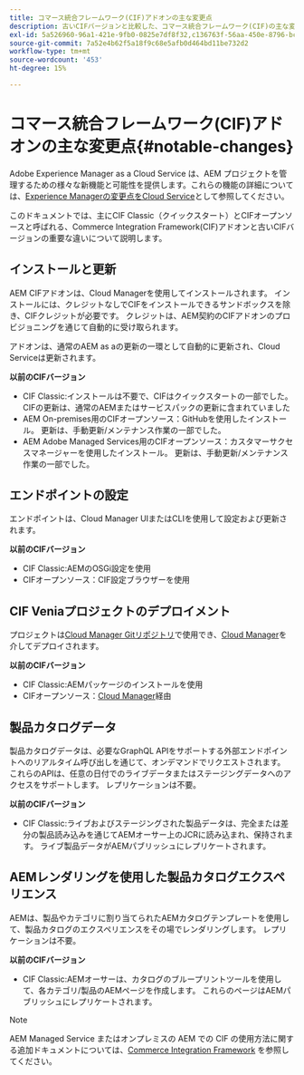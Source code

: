 ```yaml
---
title: コマース統合フレームワーク(CIF)アドオンの主な変更点
description: 古いCIFバージョンと比較した、コマース統合フレームワーク(CIF)の主な変更点です。
exl-id: 5a526960-96a1-421e-9fb0-0825e7df8f32,c136763f-56aa-450e-8796-bc84bf6c205d
source-git-commit: 7a52e4b62f5a18f9c68e5afb0d464bd11be732d2
workflow-type: tm+mt
source-wordcount: '453'
ht-degree: 15%

---
```


# コマース統合フレームワーク(CIF)アドオンの主な変更点{#notable-changes}

Adobe Experience Manager as a Cloud Service は、AEM プロジェクトを管理するための様々な新機能と可能性を提供します。これらの機能の詳細については、[Experience Managerの変更点をCloud Service](/help/release-notes/aem-cloud-changes.md)として参照してください。

このドキュメントでは、主にCIF Classic（クイックスタート）とCIFオープンソースと呼ばれる、Commerce Integration Framework(CIF)アドオンと古いCIFバージョンの重要な違いについて説明します。

## インストールと更新

AEM CIFアドオンは、Cloud Managerを使用してインストールされます。 インストールには、クレジットなしでCIFをインストールできるサンドボックスを除き、CIFクレジットが必要です。 クレジットは、AEM契約のCIFアドオンのプロビジョニングを通じて自動的に受け取られます。

アドオンは、通常のAEM as aの更新の一環として自動的に更新され、Cloud Serviceは更新されます。

**以前のCIFバージョン**

* CIF Classic:インストールは不要で、CIFはクイックスタートの一部でした。 CIFの更新は、通常のAEMまたはサービスパックの更新に含まれていました
* AEM On-premises用のCIFオープンソース：GitHubを使用したインストール。 更新は、手動更新/メンテナンス作業の一部でした。
* AEM Adobe Managed Services用のCIFオープンソース：カスタマーサクセスマネージャーを使用したインストール。 更新は、手動更新/メンテナンス作業の一部でした。

## エンドポイントの設定

エンドポイントは、Cloud Manager UIまたはCLIを使用して設定および更新されます。

**以前のCIFバージョン**

* CIF Classic:AEMのOSGi設定を使用
* CIFオープンソース：CIF設定ブラウザーを使用

## CIF Veniaプロジェクトのデプロイメント

プロジェクトは[Cloud Manager Gitリポジトリ](https://docs.adobe.com/content/help/ja-JP/experience-manager-cloud-service/implementing/managing-code/integrating-with-git.html)で使用でき、[Cloud Manager](https://docs.adobe.com/content/help/ja-JP/experience-manager-cloud-service/implementing/deploying/overview.html)を介してデプロイされます。

**以前のCIFバージョン**

* CIF Classic:AEMパッケージのインストールを使用
* CIFオープンソース：[Cloud Manager](https://docs.adobe.com/content/help/ja/experience-manager-cloud-manager/using/introduction-to-cloud-manager.html)経由

## 製品カタログデータ

製品カタログデータは、必要なGraphQL APIをサポートする外部エンドポイントへのリアルタイム呼び出しを通じて、オンデマンドでリクエストされます。 これらのAPIは、任意の日付でのライブデータまたはステージングデータへのアクセスをサポートします。 レプリケーションは不要。

**以前のCIFバージョン**

* CIF Classic:ライブおよびステージングされた製品データは、完全または差分の製品読み込みを通じてAEMオーサー上のJCRに読み込まれ、保持されます。 ライブ製品データがAEMパブリッシュにレプリケートされます。

## AEMレンダリングを使用した製品カタログエクスペリエンス

AEMは、製品やカテゴリに割り当てられたAEMカタログテンプレートを使用して、製品カタログのエクスペリエンスをその場でレンダリングします。 レプリケーションは不要。

**以前のCIFバージョン**

* CIF Classic:AEMオーサーは、カタログのブループリントツールを使用して、各カテゴリ/製品のAEMページを作成します。 これらのページはAEMパブリッシュにレプリケートされます。

>[!NOTE]
>
>AEM Managed Service またはオンプレミスの AEM での CIF の使用方法に関する追加ドキュメントについては、[Commerce Integration Framework](https://www.adobe.io/apis/experiencecloud/commerce-integration-framework/getting-started.html) を参照してください。
